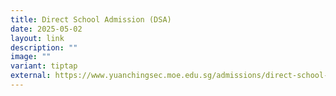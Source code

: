 ```yaml
---
title: Direct School Admission (DSA)
date: 2025-05-02
layout: link
description: ""
image: ""
variant: tiptap
external: https://www.yuanchingsec.moe.edu.sg/admissions/direct-school-admission-dsa/
---
```

